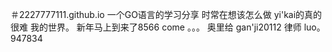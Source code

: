 ＃2227777111.github.io
一个GO语言的学习分享
时常在想该怎么做
yi'kai的真的很难
我的世界。
新年马上到来了8566
come
。。。
奥里给
gan'ji20112
律师
luo。947834
